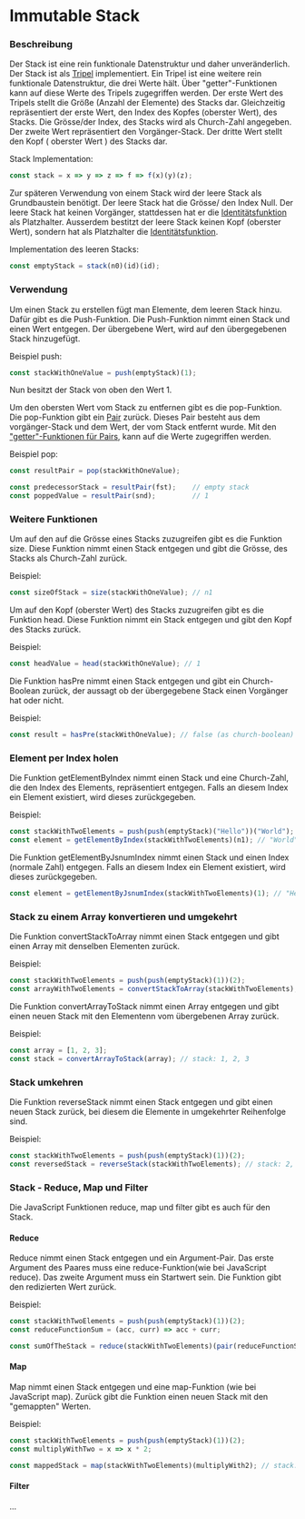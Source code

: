 # Immutable Stack

### Beschreibung

Der Stack ist eine rein funktionale Datenstruktur und daher unveränderlich. Der Stack ist als [Tripel](einfache-kombinatoren.md) implementiert. Ein Tripel ist eine weitere rein funktionale Datenstruktur, die drei Werte hält. Über "getter"-Funktionen kann auf diese Werte des Tripels zugegriffen werden. Der erste Wert des Tripels stellt die Größe \(Anzahl der Elemente\) des Stacks dar. Gleichzeitig repräsentiert der erste Wert, den Index des Kopfes \(oberster Wert\), des Stacks. Die Grösse/der Index, des Stacks wird als Church-Zahl angegeben. Der zweite Wert repräsentiert den Vorgänger-Stack. Der dritte Wert stellt den Kopf \( oberster Wert \) des Stacks dar.

Stack Implementation:

```javascript
const stack = x => y => z => f => f(x)(y)(z);
```

Zur späteren Verwendung von einem Stack wird der leere Stack als Grundbaustein benötigt. Der leere Stack hat die Grösse/ den Index Null. Der leere Stack hat keinen Vorgänger, stattdessen hat er die [Identitätsfunktion](einfache-kombinatoren.md) als Platzhalter. Ausserdem bestitzt der leere Stack keinen Kopf \(oberster Wert\), sondern hat als Platzhalter die [Identitätsfunktion](einfache-kombinatoren.md). 

Implementation des leeren Stacks:

```javascript
const emptyStack = stack(n0)(id)(id);
```

### Verwendung

Um einen Stack zu erstellen fügt man Elemente, dem leeren Stack hinzu. Dafür gibt es die Push-Funktion. Die Push-Funktion nimmt einen Stack und einen Wert entgegen. Der übergebene Wert, wird auf den übergegebenen Stack hinzugefügt.

Beispiel push:

```javascript
const stackWithOneValue = push(emptyStack)(1);
```

Nun besitzt der Stack von oben den Wert 1.

Um den obersten Wert vom Stack zu entfernen gibt es die pop-Funktion. Die pop-Funktion gibt ein [Pair](einfache-kombinatoren.md) zurück. Dieses Pair besteht aus dem vorgänger-Stack und dem Wert, der vom Stack entfernt wurde. Mit den ["getter"-Funktionen für Pairs](einfache-kombinatoren.md), kann auf die Werte zugegriffen werden.

Beispiel pop:

```javascript
const resultPair = pop(stackWithOneValue); 

const predecessorStack = resultPair(fst);    // empty stack
const poppedValue = resultPair(snd);         // 1    
```

### Weitere Funktionen

Um auf den auf die Grösse eines Stacks zuzugreifen gibt es die Funktion size. Diese Funktion nimmt einen Stack entgegen und gibt die Grösse, des Stacks als Church-Zahl zurück.

Beispiel:

```javascript
const sizeOfStack = size(stackWithOneValue); // n1
```

Um auf den Kopf \(oberster Wert\) des Stacks zuzugreifen gibt es die Funktion head. Diese Funktion nimmt ein Stack entgegen und gibt den Kopf des Stacks zurück.

Beispiel:

```javascript
const headValue = head(stackWithOneValue); // 1
```

Die Funktion hasPre nimmt einen Stack entgegen und gibt ein Church-Boolean zurück, der aussagt ob der übergegebene Stack einen Vorgänger hat oder nicht.

Beispiel:

```javascript
const result = hasPre(stackWithOneValue); // false (as church-boolean)
```

### Element per Index holen

Die Funktion getElementByIndex nimmt einen Stack und eine Church-Zahl, die den Index des Elements, repräsentiert entgegen. Falls an diesem Index ein Element existiert, wird dieses zurückgegeben.

Beispiel:

```javascript
const stackWithTwoElements = push(push(emptyStack)("Hello"))("World");
const element = getElementByIndex(stackWithTwoElements)(n1); // "World"
```

Die Funktion getElementByJsnumIndex nimmt einen Stack und einen Index \(normale Zahl\) entgegen. Falls an diesem Index ein Element existiert, wird dieses zurückgegeben.

```javascript
const element = getElementByJsnumIndex(stackWithTwoElements)(1); // "Hello"
```

### Stack zu einem Array konvertieren und umgekehrt

Die Funktion convertStackToArray nimmt einen Stack entgegen und gibt einen Array mit denselben Elementen zurück.

Beispiel:

```javascript
const stackWithTwoElements = push(push(emptyStack)(1))(2);
const arrayWithTwoElements = convertStackToArray(stackWithTwoElements); // [1, 2] 
```

Die Funktion convertArrayToStack nimmt einen Array entgegen und gibt einen neuen Stack mit den Elementenn vom übergebenen Array zurück.

Beispiel:

```javascript
const array = [1, 2, 3];
const stack = convertArrayToStack(array); // stack: 1, 2, 3
```

### Stack umkehren

Die Funktion reverseStack nimmt einen Stack entgegen und gibt einen neuen Stack zurück, bei diesem die Elemente in umgekehrter Reihenfolge sind.

Beispiel:

```javascript
const stackWithTwoElements = push(push(emptyStack)(1))(2);
const reversedStack = reverseStack(stackWithTwoElements); // stack: 2, 1
```

### Stack - Reduce, Map und Filter

Die JavaScript Funktionen reduce, map und filter gibt es auch für den Stack. 

#### Reduce

Reduce nimmt einen Stack entgegen und ein Argument-Pair. Das erste Argument des Paares muss eine reduce-Funktion\(wie bei JavaScript reduce\). Das zweite Argument muss ein Startwert sein. Die Funktion gibt den redizierten Wert zurück.

Beispiel:

```javascript
const stackWithTwoElements = push(push(emptyStack)(1))(2);
const reduceFunctionSum = (acc, curr) => acc + curr;

const sumOfTheStack = reduce(stackWithTwoElements)(pair(reduceFunctionSum)(0); // 3
```

#### Map

Map nimmt einen Stack entgegen und eine map-Funktion \(wie bei JavaScript map\). Zurück gibt die Funktion einen neuen Stack mit den "gemappten" Werten.

Beispiel:

```javascript
const stackWithTwoElements = push(push(emptyStack)(1))(2);
const multiplyWithTwo = x => x * 2;

const mappedStack = map(stackWithTwoElements)(multiplyWith2); // stack: 2, 4
```



#### Filter

...


